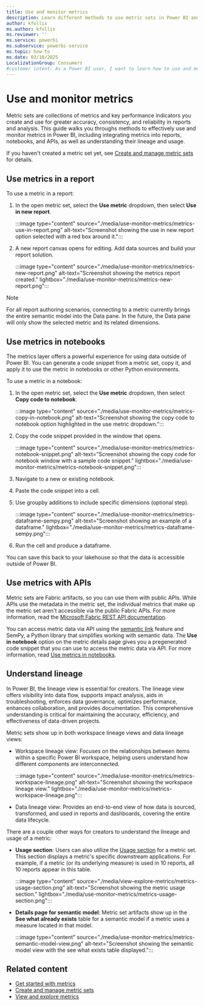```yaml
---
title: Use and monitor metrics
description: Learn different methods to use metric sets in Power BI and how to ensure collaborators use accurate and trusted KPIs within your organization.
author: kfollis
ms.author: kfollis
ms.reviewer: ''
ms.service: powerbi
ms.subservice: powerbi-service
ms.topic: how-to
ms.date: 03/10/2025
LocalizationGroup: Consumers
#customer intent: As a Power BI user, I want to learn how to use and monitor metrics so that I can ensure accurate and trusted KPIs within my organization.
---
```


# Use and monitor metrics

Metric sets are collections of metrics and key performance indicators you create and use for greater accuracy, consistency, and reliability in reports and analysis. This guide walks you throughs methods to effectively use and monitor metrics in Power BI, including integrating metrics into reports, notebooks, and APIs, as well as understanding their lineage and usage.

If you haven't created a metric set yet, see [Create and manage metric sets](create-metric-sets.md) for details.

## Use metrics in a report

To use a metric in a report:

1. In the open metric set, select the **Use metric** dropdown, then select **Use in new report**.

   :::image type="content" source="./media/use-monitor-metrics/metrics-use-in-report.png" alt-text="Screenshot showing the use in new report option selected with a red box around it.":::

1. A new report canvas opens for editing. Add data sources and build your report solution.

    :::image type="content" source="./media/use-monitor-metrics/metrics-new-report.png" alt-text="Screenshot showing the metrics report created." lightbox="./media/use-monitor-metrics/metrics-new-report.png":::

> [!NOTE]
> For all report authoring scenarios, connecting to a metric currently brings the entire semantic model into the Data pane. In the future, the Data pane will only show the selected metric and its related dimensions.

## Use metrics in notebooks

The metrics layer offers a powerful experience for using data outside of Power BI. You can generate a code snippet from a metric set, copy it, and apply it to use the metric in notebooks or other Python environments.

To use a metric in a notebook:

1. In the open metric set, select the **Use metric** dropdown, then select **Copy code to notebook**.

   :::image type="content" source="./media/use-monitor-metrics/metrics-copy-in-notebook.png" alt-text="Screenshot showing the copy code to notebook option highlighted in the use metric dropdown.":::

1. Copy the code snippet provided in the window that opens.

   :::image type="content" source="./media/use-monitor-metrics/metrics-notebook-snippet.png" alt-text="Screenshot showing the copy code for notebook window with a sample code snippet." lightbox="./media/use-monitor-metrics/metrics-notebook-snippet.png":::

1. Navigate to a new or existing notebook.

1. Paste the code snippet into a cell.

1. Use groupby additions to include specific dimensions (optional step).

    :::image type="content" source="./media/use-monitor-metrics/metrics-dataframe-sempy.png" alt-text="Screenshot showing an example of a dataframe." lightbox="./media/use-monitor-metrics/metrics-dataframe-sempy.png":::

1. Run the cell and produce a dataframe.

You can save this back to your lakehouse so that the data is accessible outside of Power BI.

## Use metrics with APIs

Metric sets are Fabric artifacts, so you can use them with public APIs. While APIs use the metadata in the metric set, the individual metrics that make up the metric set aren't accessible via the public Fabric APIs. For more information, read the [Microsoft Fabric REST API documentation](/rest/api/fabric/articles/).

You can access metric data via API using the [semantic link](/fabric/data-science/semantic-link-overview) feature and SemPy, a Python library that simplifies working with semantic data. The **Use in notebook** option on the metric details page gives you a pregenerated code snippet that you can use to access the metric data via API. For more information, read [Use metrics in notebooks](#use-metrics-in-notebooks).

## Understand lineage

In Power BI, the lineage view is essential for creators. The lineage view offers visibility into data flow, supports impact analysis, aids in troubleshooting, enforces data governance, optimizes performance, enhances collaboration, and provides documentation. This comprehensive understanding is critical for maintaining the accuracy, efficiency, and effectiveness of data-driven projects.

Metric sets show up in both workspace lineage views and data lineage views:

- Workspace lineage view: Focuses on the relationships between items within a specific Power BI workspace, helping users understand how different components are interconnected.

     :::image type="content" source="./media/use-monitor-metrics/metrics-workspace-lineage.png" alt-text="Screenshot showing the workspace lineage view." lightbox="./media/use-monitor-metrics/metrics-workspace-lineage.png":::

- Data lineage view: Provides an end-to-end view of how data is sourced, transformed, and used in reports and dashboards, covering the entire data lifecycle.

There are a couple other ways for creators to understand the lineage and usage of a metric:  

- **Usage section**: Users can also utilize the [Usage section](view-explore-metrics.md#usage-section) for a metric set. This section displays a metric's specific downstream applications. For example, if a metric (or its underlying measure) is used in 10 reports, all 10 reports appear in this table.

  :::image type="content" source="./media/view-explore-metrics/metrics-usage-section.png" alt-text="Screenshot showing the metric usage section." lightbox="./media/use-monitor-metrics/metrics-usage-section.png":::

- **Details page for semantic model**: Metric set artifacts show up in the **See what already exists** table for a semantic model if a metric uses a measure located in that model.

  :::image type="content" source="./media/use-monitor-metrics/metrics-semantic-model-view.png" alt-text="Screenshot showing the semantic model view with the see what exists table displayed.":::

## Related content

- [Get started with metrics](create-metric-sets.md)
- [Create and manage metric sets](create-metric-sets.md)
- [View and explore metrics](view-explore-metrics.md)
